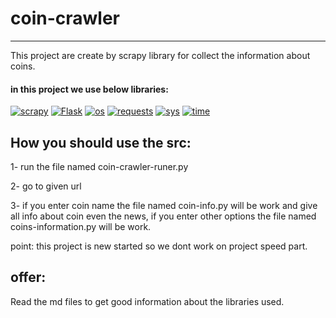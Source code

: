 # coin-crawler

---

This project are create by scrapy library for collect the information about coins.

#### in this project we use below libraries:

<a href="https://github.com/maskiiw"><img alt="scrapy" src="https://img.shields.io/badge/scrapy-60A839?style=for-the-badge&logo=scrapy&logoColor=f5f5f5"></a>
<a href="https://github.com/maskiiw"><img alt="Flask" src="https://img.shields.io/badge/Flask-000000?style=for-the-badge&logo=flask&logoColor=f5f5f5"></a>
<a href="https://github.com/maskiiw"><img alt="os" src="https://img.shields.io/badge/os-B10000?style=for-the-badge"></a>
<a href="https://github.com/maskiiw"><img alt="requests" src="https://img.shields.io/badge/request-333333?style=for-the-badge"></a>
<a href="https://github.com/maskiiw"><img alt="sys" src="https://img.shields.io/badge/sys-4951F5?style=for-the-badge"></a>
<a href="https://github.com/maskiiw"><img alt="time" src="https://img.shields.io/badge/time-B366F6?style=for-the-badge"></a>

## How you should use the src:

1- run the file named coin-crawler-runer.py 

2- go to given url

3- if you enter coin name the file named coin-info.py will be work and give all info about coin even the news, if you enter other options the file named coins-information.py will be work.

point: this project is new started so we dont work on project speed part.


## offer:
Read the md files to get good information about the libraries used.

